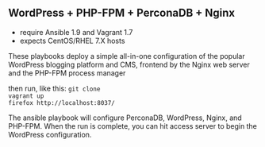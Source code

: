 ## WordPress + PHP-FPM + PerconaDB + Nginx

- require Ansible 1.9 and Vagrant 1.7
- expects CentOS/RHEL 7.X hosts

These playbooks deploy a simple all-in-one configuration of the popular WordPress blogging platform and CMS, frontend by the Nginx web server and the PHP-FPM process manager

then run, like this:
`git clone`  
`vagrant up`  
`firefox http://localhost:8037/`  

The ansible playbook will configure PerconaDB, WordPress, Nginx, and PHP-FPM. When the run is complete, you can hit access server to begin the WordPress configuration.
